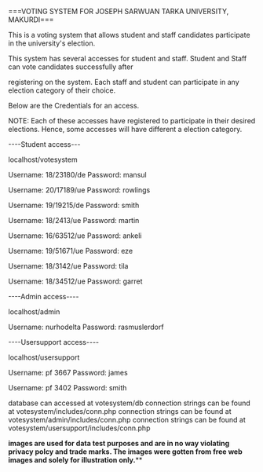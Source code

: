 ===VOTING SYSTEM FOR JOSEPH SARWUAN TARKA UNIVERSITY, MAKURDI===

This is a voting system that allows student and staff candidates participate in the university's election.

This system has several accesses for student and staff. Student and Staff can vote candidates successfully after

registering on the system. Each staff and student can participate in any election category of their choice.



Below are the Credentials for an access.


NOTE: Each of these accesses have registered to participate in their desired elections. Hence, some accesses will 
have different a election category. 


----Student access---

localhost/votesystem

Username: 18/23180/de
Password: mansul

Username: 20/17189/ue
Password: rowlings

Username: 19/19215/de
Password: smith

Username: 18/2413/ue
Password: martin

Username: 16/63512/ue
Password: ankeli

Username: 19/51671/ue
Password: eze

Username: 18/3142/ue
Password: tila

Username: 18/34512/ue
Password: garret



----Admin access----

localhost/admin

Username: nurhodelta 
Password: rasmuslerdorf



----Usersupport access----

localhost/usersupport

Username: pf 3667 
Password: james

Username: pf 3402 
Password: smith


database can accessed at votesystem/db
connection strings can be found at votesystem/includes/conn.php
connection strings can be found at votesystem/admin/includes/conn.php
connection strings can be found at votesystem/usersupport/includes/conn.php



******images are used for data test purposes and are in no way violating privacy polcy and trade marks. The
images were gotten from free web images and solely for illustration only.********
